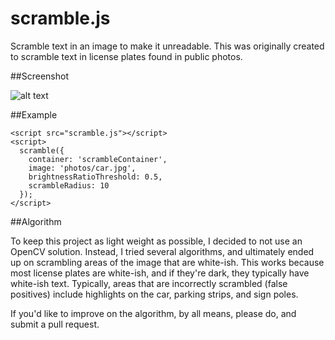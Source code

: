 scramble.js
=========

Scramble text in an image to make it unreadable.  This was originally created to scramble text in license plates found in public photos.

##Screenshot

![alt text][logo]

[logo]: https://raw.github.com/ericdrowell/scramble/master/screenshot.png "scramble.js screenshot"

##Example
    <div id="scramberContainer"></div>

    <script src="scramble.js"></script>
    <script>
      scramble({
        container: 'scrambleContainer',
        image: 'photos/car.jpg',
        brightnessRatioThreshold: 0.5,
        scrambleRadius: 10
      });
    </script>

##Algorithm

To keep this project as light weight as possible, I decided to not use an OpenCV solution.  Instead, I tried several algorithms, and ultimately ended up on scrambling areas of the image that are white-ish.  This works because most license plates are white-ish, and if they're dark, they typically have white-ish text.  Typically, areas that are incorrectly scrambled (false positives) include highlights on the car, parking strips, and sign poles.

If you'd like to improve on the algorithm, by all means, please do, and submit a pull request.


